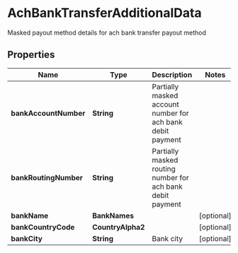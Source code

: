 

# AchBankTransferAdditionalData

Masked payout method details for ach bank transfer payout method

## Properties

| Name | Type | Description | Notes |
|------------ | ------------- | ------------- | -------------|
|**bankAccountNumber** | **String** | Partially masked account number for ach bank debit payment |  |
|**bankRoutingNumber** | **String** | Partially masked routing number for ach bank debit payment |  |
|**bankName** | **BankNames** |  |  [optional] |
|**bankCountryCode** | **CountryAlpha2** |  |  [optional] |
|**bankCity** | **String** | Bank city |  [optional] |



